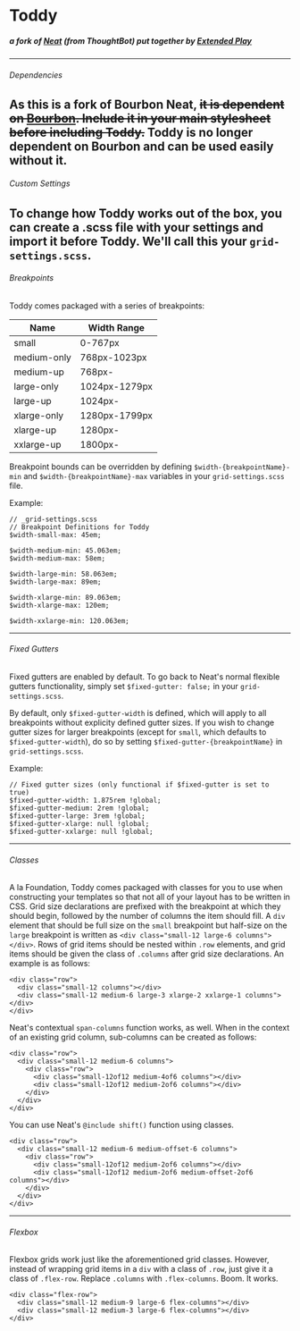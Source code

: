 # Toddy
##### a fork of [Neat](http://neat.bourbon.io/) (from ThoughtBot) put together by [Extended Play](http://www.ep-ny.com)
---
###### Dependencies
As this is a fork of Bourbon Neat, ~~it is dependent on [Bourbon](http://www.bourbon.io). Include it in your main stylesheet before including Toddy.~~ **Toddy is no longer dependent on Bourbon and can be used easily without it.**
---
###### Custom Settings
To change how Toddy works out of the box,  you can create a .scss file with your settings and import it before Toddy. We'll call this your `grid-settings.scss`.
---
###### Breakpoints
Toddy comes packaged with a series of breakpoints:

Name | Width Range
---- | -----------
small | 0-767px
medium-only | 768px-1023px
medium-up | 768px-
large-only | 1024px-1279px
large-up | 1024px-
xlarge-only | 1280px-1799px
xlarge-up | 1280px-
xxlarge-up | 1800px-

Breakpoint bounds can be overridden by defining `$width-{breakpointName}-min` and `$width-{breakpointName}-max` variables in your `grid-settings.scss` file.

Example:
```
// _grid-settings.scss
// Breakpoint Definitions for Toddy
$width-small-max: 45em;

$width-medium-min: 45.063em;
$width-medium-max: 58em;

$width-large-min: 58.063em;
$width-large-max: 89em;

$width-xlarge-min: 89.063em;
$width-xlarge-max: 120em;

$width-xxlarge-min: 120.063em;
```
---
###### Fixed Gutters
Fixed gutters are enabled by default. To go back to Neat's normal flexible gutters functionality, simply set `$fixed-gutter: false;` in your `grid-settings.scss`.

By default, only `$fixed-gutter-width` is defined, which will apply to all breakpoints without explicity defined gutter sizes. If you wish to change gutter sizes for larger breakpoints (except for `small`, which defaults to `$fixed-gutter-width`), do so by setting `$fixed-gutter-{breakpointName}` in `grid-settings.scss`.

Example:
```
// Fixed gutter sizes (only functional if $fixed-gutter is set to true)
$fixed-gutter-width: 1.875rem !global;
$fixed-gutter-medium: 2rem !global;
$fixed-gutter-large: 3rem !global;
$fixed-gutter-xlarge: null !global;
$fixed-gutter-xxlarge: null !global;
```
---
###### Classes
A la Foundation, Toddy comes packaged with classes for you to use when constructing your templates so that not all of your layout has to be written in CSS. Grid size declarations are prefixed with the breakpoint at which they should begin, followed by the number of columns the item should fill. A `div` element that should be full size on the `small` breakpoint but half-size on the `large` breakpoint is written as `<div class="small-12 large-6 columns"></div>`. Rows of grid items should be nested within `.row` elements, and grid items should be given the class of `.columns` after grid size declarations. An example is as follows:
```
<div class="row">
  <div class="small-12 columns"></div>
  <div class="small-12 medium-6 large-3 xlarge-2 xxlarge-1 columns"></div>
</div>
```

Neat's contextual `span-columns` function works, as well. When in the context of an existing grid column, sub-columns can be created as follows:
```
<div class="row">
  <div class="small-12 medium-6 columns">
    <div class="row">
      <div class="small-12of12 medium-4of6 columns"></div>
      <div class="small-12of12 medium-2of6 columns"></div>
    </div>
  </div>
</div>
```

You can use Neat's `@include shift()` function using classes.
```
<div class="row">
  <div class="small-12 medium-6 medium-offset-6 columns">
    <div class="row">
      <div class="small-12of12 medium-2of6 columns"></div>
      <div class="small-12of12 medium-2of6 medium-offset-2of6 columns"></div>
    </div>
  </div>
</div>
```

---
###### Flexbox
Flexbox grids work just like the aforementioned grid classes. However, instead of wrapping grid items in a `div` with a class of `.row`, just give it a class of `.flex-row`. Replace `.columns` with `.flex-columns`. Boom. It works.

```
<div class="flex-row">
  <div class="small-12 medium-9 large-6 flex-columns"></div>
  <div class="small-12 medium-3 large-6 flex-columns"></div>
</div>
```
